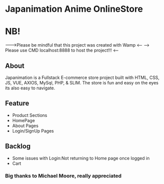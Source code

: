 <h1>Japanimation Anime OnlineStore</h1>

<h1>NB!</h1>
--->Please be mindful that this project was created with Wamp <--
--> Please use CMD localhost:8888 to host the project!!! <--

<h2>About</h2>
<p>Japanimation is a Fullstack E-commerce store project built with HTML, CSS, JS, VUE, AXIOS, MySql, PHP, & SLIM. The store is fun and easy on the eyes its also easy to navigate.</p>

<h2>Feature</h2>
<ul>
<li>Product Sections</li>
<li>HomePage</li>
<li>About Pages</li>
<li>Login/SignUp Pages</li>
</ul>

<h2>Backlog</h2>
<ul>
<li>Some issues with Login:Not returning to Home page once logged in</li>
<li>Cart</li>
</ul>

<h3>Big thanks to Michael Moore, really appreciated</h3>
